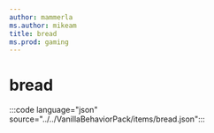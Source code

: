 ```yaml
---
author: mammerla
ms.author: mikeam
title: bread
ms.prod: gaming
---
```


# bread

:::code language="json" source="../../VanillaBehaviorPack/items/bread.json":::